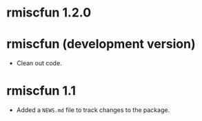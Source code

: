 # rmiscfun 1.2.0

# rmiscfun (development version)

- Clean out code.

# rmiscfun 1.1

* Added a `NEWS.md` file to track changes to the package.
